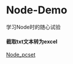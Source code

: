 # Node-Demo
学习Node时的随心试验

#### 截取txt文本转为excel

[Node_pcset](https://github.com/Aogawa-lan/Node_pcset )

